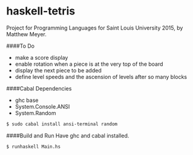 haskell-tetris
=====
Project for Programming Languages for Saint Louis University 2015, by Matthew Meyer.

####To Do
 - make a score display
 - enable rotation when a piece is at the very top of the board
 - display the next piece to be added
 - define level speeds and the ascension of levels after so many blocks

####Cabal Dependencies
- ghc base
- System.Console.ANSI
- System.Random
```sh
$ sudo cabal install ansi-terminal random
```


####Build and Run
Have ghc and cabal installed.
```sh
$ runhaskell Main.hs
```
